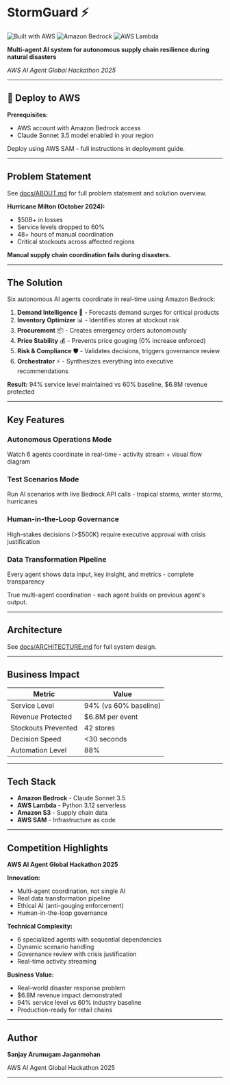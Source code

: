 # StormGuard ⚡

![Built with AWS](https://img.shields.io/badge/Built%20with-AWS-FF9900?logo=amazon-aws&logoColor=white)
![Amazon Bedrock](https://img.shields.io/badge/Amazon-Bedrock-purple?logo=amazon-aws)
![AWS Lambda](https://img.shields.io/badge/AWS-Lambda-orange?logo=aws-lambda&logoColor=white)

**Multi-agent AI system for autonomous supply chain resilience during natural disasters**

*AWS AI Agent Global Hackathon 2025*

---

## 🚀 Deploy to AWS

**Prerequisites:**
- AWS account with Amazon Bedrock access
- Claude Sonnet 3.5 model enabled in your region

Deploy using AWS SAM - full instructions in deployment guide.

---

## Problem Statement

See [docs/ABOUT.md](docs/ABOUT.md) for full problem statement and solution overview.

**Hurricane Milton (October 2024):**
- $50B+ in losses
- Service levels dropped to 60%
- 48+ hours of manual coordination
- Critical stockouts across affected regions

**Manual supply chain coordination fails during disasters.**

---

## The Solution

Six autonomous AI agents coordinate in real-time using Amazon Bedrock:

1. **Demand Intelligence** 🧠 - Forecasts demand surges for critical products
2. **Inventory Optimizer** 📊 - Identifies stores at stockout risk
3. **Procurement** 📦 - Creates emergency orders autonomously
4. **Price Stability** 💰 - Prevents price gouging (0% increase enforced)
5. **Risk & Compliance** 🛡️ - Validates decisions, triggers governance review
6. **Orchestrator** ⚡ - Synthesizes everything into executive recommendations

**Result:** 94% service level maintained vs 60% baseline, $6.8M revenue protected

---

## Key Features

### Autonomous Operations Mode
Watch 6 agents coordinate in real-time - activity stream + visual flow diagram

### Test Scenarios Mode
Run AI scenarios with live Bedrock API calls - tropical storms, winter storms, hurricanes

### Human-in-the-Loop Governance
High-stakes decisions (>$500K) require executive approval with crisis justification

### Data Transformation Pipeline
Every agent shows data input, key insight, and metrics - complete transparency

True multi-agent coordination - each agent builds on previous agent's output.

---

## Architecture

See [docs/ARCHITECTURE.md](docs/ARCHITECTURE.md) for full system design.

---

## Business Impact

| Metric | Value |
|--------|-------|
| Service Level | 94% (vs 60% baseline) |
| Revenue Protected | $6.8M per event |
| Stockouts Prevented | 42 stores |
| Decision Speed | <30 seconds |
| Automation Level | 88% |

---

## Tech Stack

- **Amazon Bedrock** - Claude Sonnet 3.5
- **AWS Lambda** - Python 3.12 serverless
- **Amazon S3** - Supply chain data
- **AWS SAM** - Infrastructure as code

---

## Competition Highlights

**AWS AI Agent Global Hackathon 2025**

**Innovation:**
- Multi-agent coordination, not single AI
- Real data transformation pipeline
- Ethical AI (anti-gouging enforcement)
- Human-in-the-loop governance

**Technical Complexity:**
- 6 specialized agents with sequential dependencies
- Dynamic scenario handling
- Governance review with crisis justification
- Real-time activity streaming

**Business Value:**
- Real-world disaster response problem
- $6.8M revenue impact demonstrated
- 94% service level vs 60% industry baseline
- Production-ready for retail chains

---

## Author

**Sanjay Arumugam Jaganmohan**

AWS AI Agent Global Hackathon 2025

---
